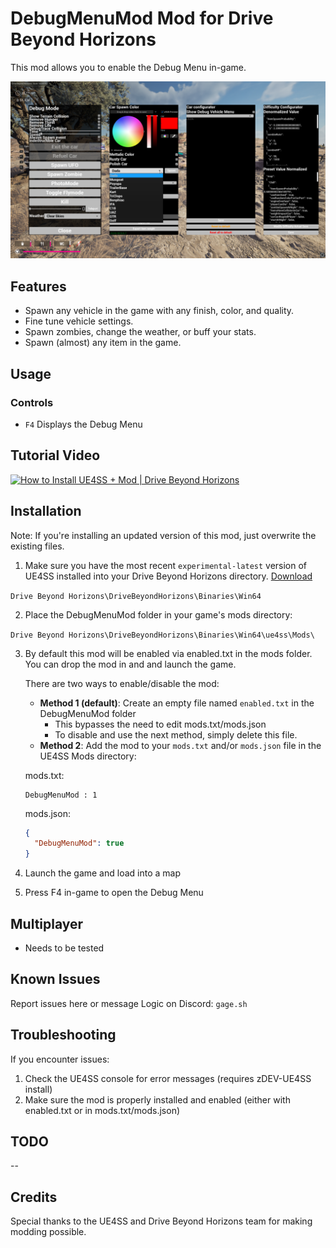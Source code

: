 # DebugMenuMod Mod for Drive Beyond Horizons

This mod allows you to enable the Debug Menu in-game.

<img src="screenshot.png" alt="Screenshot" width="600">

## Features

- Spawn any vehicle in the game with any finish, color, and quality.
- Fine tune vehicle settings.
- Spawn zombies, change the weather, or buff your stats.
- Spawn (almost) any item in the game.

## Usage

### Controls

- `F4` Displays the Debug Menu

## Tutorial Video

[![How to Install UE4SS + Mod | Drive Beyond Horizons](https://img.youtube.com/vi/pWbKwe9b0e0/0.jpg)](https://www.youtube.com/watch?v=pWbKwe9b0e0)

## Installation

Note: If you're installing an updated version of this mod, just overwrite the existing files.

1. Make sure you have the most recent `experimental-latest` version of UE4SS installed into your Drive Beyond Horizons directory. [Download](https://github.com/UE4SS-RE/RE-UE4SS/releases/tag/experimental-latest)
   
`Drive Beyond Horizons\DriveBeyondHorizons\Binaries\Win64`

2. Place the DebugMenuMod folder in your game's mods directory:
   
`Drive Beyond Horizons\DriveBeyondHorizons\Binaries\Win64\ue4ss\Mods\`

3. By default this mod will be enabled via enabled.txt in the mods folder. You can drop the mod in and and launch the game.

   There are two ways to enable/disable the mod:
   - **Method 1 (default)**: Create an empty file named `enabled.txt` in the DebugMenuMod folder
     - This bypasses the need to edit mods.txt/mods.json
     - To disable and use the next method, simply delete this file.
   - **Method 2**: Add the mod to your `mods.txt` and/or `mods.json` file in the UE4SS Mods directory:

   mods.txt:
     ```
     DebugMenuMod : 1
     ```
   mods.json:
     ```json
     {
       "DebugMenuMod": true
     }
     ```
4. Launch the game and load into a map
5. Press F4 in-game to open the Debug Menu

## Multiplayer

- Needs to be tested

## Known Issues

Report issues here or message Logic on Discord: `gage.sh`

## Troubleshooting

If you encounter issues:

1. Check the UE4SS console for error messages (requires zDEV-UE4SS install)
2. Make sure the mod is properly installed and enabled (either with enabled.txt or in mods.txt/mods.json)

## TODO

--

## Credits

Special thanks to the UE4SS and Drive Beyond Horizons team for making modding possible.
